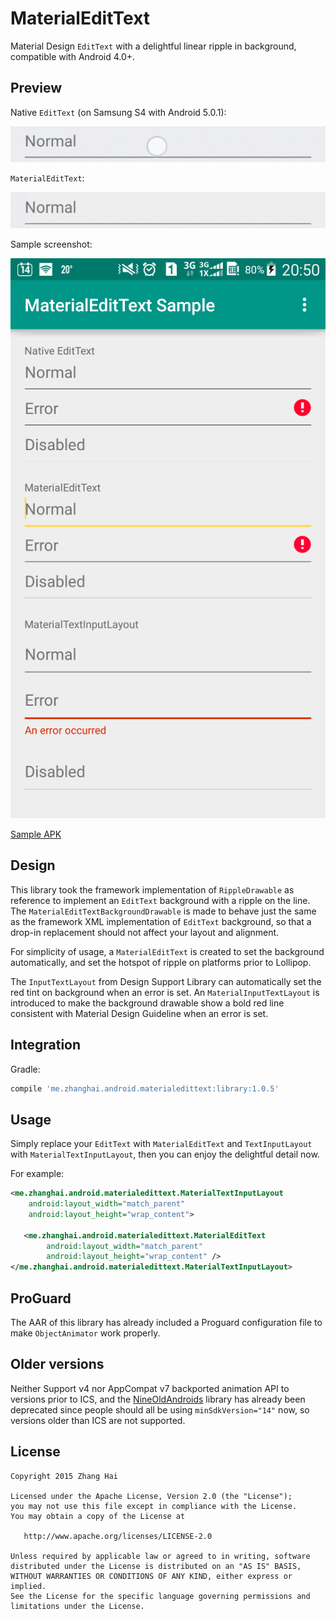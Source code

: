 # MaterialEditText

Material Design `EditText` with a delightful linear ripple in background, compatible with Android 4.0+.

## Preview

Native `EditText` (on Samsung S4 with Android 5.0.1):

![NativeEditText](screenshot/native-edittext.gif)

`MaterialEditText`:

![MaterialEditText](screenshot/materialedittext.gif)

Sample screenshot:

![Screenshot](screenshot/screenshot.png)

[Sample APK](//github.com/DreaminginCodeZH/MaterialEditText/releases/download/v1.0.5/sample-release.apk)

## Design

This library took the framework implementation of `RippleDrawable` as reference to implement an `EditText` background with a ripple on the line. The `MaterialEditTextBackgroundDrawable` is made to behave just the same as the framework XML implementation of `EditText` background, so that a drop-in replacement should not affect your layout and alignment.

For simplicity of usage, a `MaterialEditText` is created to set the background automatically, and set the hotspot of ripple on platforms prior to Lollipop.

The `InputTextLayout` from Design Support Library can automatically set the red tint on background when an error is set. An `MaterialInputTextLayout` is introduced to make the background drawable show a bold red line consistent with Material Design Guideline when an error is set.

## Integration

Gradle:

```gradle
compile 'me.zhanghai.android.materialedittext:library:1.0.5'
```

## Usage

Simply replace your `EditText` with `MaterialEditText` and `TextInputLayout` with `MaterialTextInputLayout`, then you can enjoy the delightful detail now.

For example:

```xml
<me.zhanghai.android.materialedittext.MaterialTextInputLayout
    android:layout_width="match_parent"
    android:layout_height="wrap_content">

   <me.zhanghai.android.materialedittext.MaterialEditText
        android:layout_width="match_parent"
        android:layout_height="wrap_content" />
</me.zhanghai.android.materialedittext.MaterialTextInputLayout>
```

## ProGuard

The AAR of this library has already included a Proguard configuration file to make `ObjectAnimator` work properly.

## Older versions

Neither Support v4 nor AppCompat v7 backported animation API to versions prior to ICS, and the [NineOldAndroids](https://github.com/JakeWharton/NineOldAndroids/) library has already been deprecated since people should all be using `minSdkVersion="14"` now, so versions older than ICS are not supported.

## License

    Copyright 2015 Zhang Hai

    Licensed under the Apache License, Version 2.0 (the "License");
    you may not use this file except in compliance with the License.
    You may obtain a copy of the License at

       http://www.apache.org/licenses/LICENSE-2.0

    Unless required by applicable law or agreed to in writing, software
    distributed under the License is distributed on an "AS IS" BASIS,
    WITHOUT WARRANTIES OR CONDITIONS OF ANY KIND, either express or implied.
    See the License for the specific language governing permissions and
    limitations under the License.
